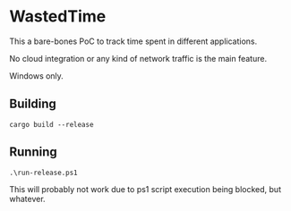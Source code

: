 # WastedTime

This a bare-bones PoC to track time spent in different applications.

No cloud integration or any kind of network traffic is the main feature.

Windows only.

## Building

```
cargo build --release
```

## Running

```
.\run-release.ps1
```

This will probably not work due to ps1 script execution being blocked, but whatever.